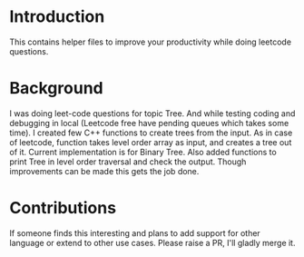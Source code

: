 # Introduction
This contains helper files to improve your productivity while doing leetcode questions.

# Background
I was doing leet-code questions for topic Tree. And while testing coding and debugging  in local (Leetcode free have pending queues which takes some time).
I created few C++ functions to create trees from the input.
As in case of leetcode, function takes level order array as input, and creates a tree out of it.
Current implementation is for Binary Tree.
Also added functions to print Tree in level order traversal and check the output.
Though improvements can be made this gets the job done.

# Contributions
If someone finds this interesting and plans to add support for other language or extend to other use cases. Please raise a PR, I'll gladly merge it.